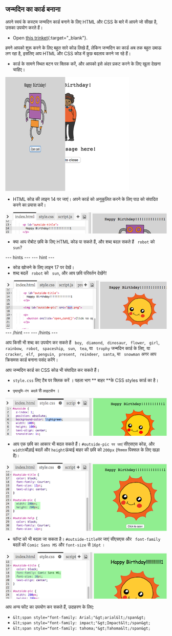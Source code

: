 ## जन्मदिन का कार्ड बनाना

अपने स्वयं के कस्टम जन्मदिन कार्ड बनाने के लिए HTML और CSS के बारे में आपने जो सीखा है, उसका उपयोग करते हैं।

+ Open [this trinket](https://trinket.io/html/b33e4f4ca8){:target="_blank"}.

हमने आपको शुरू करने के लिए बहुत सारे कोड लिखे हैं, लेकिन जन्मदिन का कार्ड अब तक बहुत उबाऊ लग रहा है, इसलिए आप HTML और CSS कोड में कुछ बदलाव करने जा रहे हैं।

+ कार्ड के सामने स्थित बटन पर क्लिक करें, और आपको इसे अंदर प्रकट करने के लिए खुला देखना चाहिए।

![स्क्रीनशॉट](images/birthday-click.png)

+ HTML कोड की लाइन 14 पर जाएं। अपने कार्ड को अनुकूलित करने के लिए पाठ को संपादित करने का प्रयास करें।

![स्क्रीनशॉट](images/birthday-card-html.png)

+ क्या आप रोबोट छवि के लिए HTML कोड पा सकते हैं, और शब्द बदल सकते हैं ` robot` को ` sun`?

\--- hints \--- \--- hint \---

+ कोड खोजने के लिए लाइन 17 पर देखें।
+ शब्द बदलें ` robot` को ` sun`, और आप छवि परिवर्तन देखेंगे!

![स्क्रीनशॉट](images/birthday-card-sun.png) \--- /hint \--- \--- /hints \---

आप किसी भी शब्द का उपयोग कर सकते हैं ` boy`, ` diamond`, ` dinosaur`, ` flower`, ` girl`, ` rainbow`, ` robot`, ` spaceship`, ` sun`, ` tea`, या ` trophy` जन्मदिन कार्ड के लिए, या ` cracker`, ` elf`, ` penguin`, ` present`, ` reindeer`, ` santa`, या ` snowman` अगर आप क्रिसमस कार्ड बनाना पसंद करेंगे।

आप जन्मदिन कार्ड का CSS कोड भी संपादित कर सकते हैं।

+ ` style.css ` लिए टैब पर क्लिक करें । पहला भाग ** बाहर **के CSS styles कार्ड का है।

+ ` पृष्ठभूमि-रंग बदलें ` से ` लाइटग्रीन ` ।

![स्क्रीनशॉट](images/birthday-card-outside.png)

+ आप एक छवि का आकार भी बदल सकते हैं। ` #outside-pic पर जाएं ` सीएसएस कोड, और ` width `चौड़ाई बदलें और ` height `ऊंचाई बाहर की छवि को ` 200px ` (` पिक्सल ` पिक्सल के लिए खड़ा है)।

![स्क्रीनशॉट](images/birthday-card-size.png)

+ फॉन्ट को भी बदला जा सकता है। ` #outside-title `पर जाएं सीएसएस और ` font-family` बदलें को ` Comic Sans MS ` और ` font-size ` से ` 16pt ` ।

![स्क्रीनशॉट](images/birthday-card-font.png)

आप अन्य फोंट का उपयोग कर सकते हैं, उदाहरण के लिए:

+ `&lt;span style="font-family: Arial;"&gt;arial&lt;/span&gt;`
+ `&lt;span style="font-family: impact;"&gt;Impact&lt;/span&gt;`
+ `&lt;span style="font-family: tahoma;"&gt;Tahoma&lt;/span&gt;`